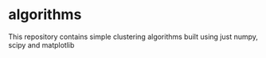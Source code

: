 # algorithms

This repository contains simple clustering algorithms built using just numpy, scipy and matplotlib
